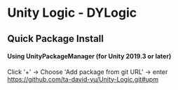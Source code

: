 # Unity Logic - DYLogic

## Quick Package Install

#### Using UnityPackageManager (for Unity 2019.3 or later)

Click '+' -> Choose 'Add package from git URL' -> enter https://github.com/ta-david-yu/Unity-Logic.git#upm
